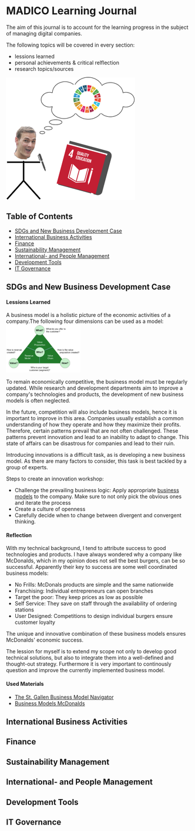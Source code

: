 # MADICO Learning Journal

The aim of this journal is to account for the learning progress in the subject of managing digital companies. 

The following topics will be covered in every section:
- lessions learned
- personal achievements & critical relflection
- research topics/sources

![Cover Image](./resources/Cover.png)

## Table of Contents  
- [SDGs and New Business Development Case](#sdgs-and-new-business-development-case) 
- [International Business Activities](#international-business-activities)
- [Finance](#finance) 
- [Sustainability Management](#sustainability-management) 
- [International- and People Management](#international--and-people-management)  
- [Development Tools](#development-tools)  
- [IT Governance](#it-governance)  

## SDGs and New Business Development Case

#### Lessions Learned
A business model is a holistic picture of the economic activities of a company.The following four dimensions can be used as a model:
<img src="./resources/SW01-BM.png" alt="business model definition" width="40%"/>

To remain economically competitive, the business model must be regularly updated. While research and development departments aim to improve a company's technologies and products, the development of new business models is often neglected. 

In the future, competition will also include business models, hence it is important to improve in this area.
Companies usually establish a common understanding of how they operate and how they maximize their profits. Therefore, certain patterns prevail that are not often challenged. These patterns prevent innovation and lead to an inability to adapt to change. This state of affairs can be disastrous for companies and lead to their ruin.

Introducing innovations is a difficult task, as is developing a new business model. As there are many factors to consider, this task is best tackled by a group of experts.

Steps to create an innovation workshop:


- Challenge the prevailing business logic: 
Apply appropriate [business models](https://businessmodelnavigator.com/explore) to the company. Make sure to not only pick the obvious ones and iterate the process
- Create a culture of openness
- Carefully decide when to change between divergent and convergent thinking.

#### Reflection

With my technical background, I tend to attribute success to good technologies and products. I have always wondered why a company like McDonalds, which in my opinion does not sell the best burgers, can be so successful. Apparently their key to success are some well coordinated business models:

- No Frills: McDonals products are simple and the same nationwide
- Franchising: Individual entrepreneurs can open branches
- Target the poor: They keep prices as low as possible
- Self Service: They save on staff through the availability of ordering stations
- User Designed: Competitions to design individual burgers ensure customer loyalty

The unique and innovative combination of these business models ensures McDonalds' economic success.

The lession for myself is to extend my scope not only to develop good technical solutions, but also to integrate them into a well-defined and thought-out strategy. Furthermore it is very important to continously question and improve the currently implemented business model.

#### Used Materials
- [The St. Gallen Business
Model Navigator](https://elearning.hslu.ch/ilias/ilias.php?baseClass=ilrepositorygui&cmd=sendfile&ref_id=5994376)  
- [Business Models McDonalds](https://businessmodelnavigator.com/case-firm?id=63)

## International Business Activities

## Finance

## Sustainability Management

## International- and People Management

## Development Tools

## IT Governance

